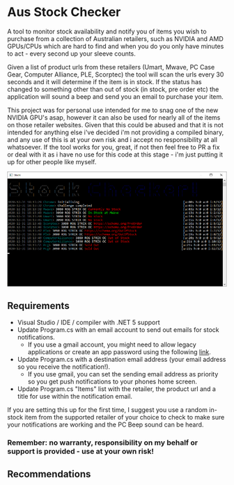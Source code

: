 # Aus Stock Checker
A tool to monitor stock availability and notify you of items you wish to purchase from a collection of Australian retailers, such as NVIDIA and AMD GPUs/CPUs which are hard to find and when you do you only have minutes to act - every second up your sleeve counts.

Given a list of product urls from these retailers (Umart, Mwave, PC Case Gear, Computer Alliance, PLE, Scorptec) the tool will scan the urls every 30 seconds and it will determine if the item is in stock. If the status has changed to something other than out of stock (in stock, pre order etc) the application will sound a beep and send you an email to purchase your item.

This project was for personal use intended for me to snag one of the new NVIDIA GPU's asap, however it can also be used for nearly all of the items on those retailer websites. 
Given that this could be abused and that it is not intended for anything else i've decided i'm not providing a compiled binary, and any use of this is at your own risk and i accept no responsibility at all whatsoever. If the tool works for you, great, if not then feel free to PR a fix or deal with it as i have no use for this code at this stage - i'm just putting it up for other people like myself.

![Demo image](https://github.com/DeathCradle/AusStockChecker/blob/main/demo.png?raw=true)

## Requirements
 - Visual Studio / IDE / compiler with .NET 5 support
 - Update Program.cs with an email account to send out emails for stock notifications. 
   - If you use a gmail account, you might need to allow legacy applications or create an app password using the following [link](https://support.google.com/accounts/answer/185833?hl=en).
 - Update Program.cs with a destination email address (your email address so you receive the notification!).
   - If you use gmail, you can set the sending email address as priority so you get push notifications to your phones home screen.
 - Update Program.cs "Items" list with the retailer, the product url and a title for use within the notification email.
 
If you are setting this up for the first time, I suggest you use a random in-stock item from the supported retailer of your choice to check to make sure your notifications are working and the PC Beep sound can be heard.
 
 ### Remember: no warranty, responsibility on my behalf or support is provided - use at your own risk!

## Recommendations
